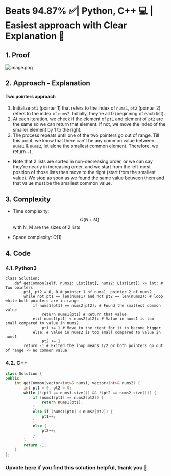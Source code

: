 # Beats 94.87% ✅| Python, C++ 💻 | Easiest approach with Clear Explanation 📗

## 1. Proof
<!-- Describe your first thoughts on how to solve this problem. -->
![image.png](https://assets.leetcode.com/users/images/af5a722e-d991-41f8-9a23-12ab8a4dbc8a_1709944924.1075964.png)

## 2. Approach - Explanation
<!-- Describe your approach to solving the problem. -->
#### **Two pointers** approach
1. Initialize `pt1` (pointer 1) that refers to the index of `nums1`, `pt2` (pointer 2) refers to the index of `nums2`. Initially, they're all 0 (beginning of each list).
2. At each iteration, we check if the element of `pt1` and element of `pt2` are the same so we can return that element. If not, we move the index of the smaller element by 1 to the right.
3. The process repeats until one of the two pointers go out of range. Till this point, we know that there can't be any common value between `nums1` & `nums2`, let alone the smallest common element. Therefore, we return `-1`.
* Note that 2 lists are sorted in non-decreasing order, or we can say they're nearly in increasing order, and we start from the left-most position of those lists then move to the right (start from the smallest value). We stop as soon as we found the same value between them and that value must be the smallest common value.

## 3. Complexity
- Time complexity: $$O(N + M)$$ with N, M are the sizes of 2 lists
<!-- Add your time complexity here, e.g. $$O(n)$$ -->

- Space complexity: $O(1)$
<!-- Add your space complexity here, e.g. $$O(n)$$ -->

## 4. Code
### 4.1. Python3
```python3 []
class Solution:
    def getCommon(self, nums1: List[int], nums2: List[int]) -> int: # Two pointers
        pt1, pt2 = 0, 0 # pointer 1 of nums1, pointer 2 of nums2
        while not pt1 == len(nums1) and not pt2 == len(nums2): # loop while both pointers are in range
            if nums1[pt1] == nums2[pt2]: # Found the smallest common value
                return nums1[pt1] # Return that value
            elif nums1[pt1] < nums2[pt2]: # Value in nums1 is too small compared to value in nums2
                pt1 += 1 # Move to the right for it to become bigger
            else: # Value in nums2 is too small compared to value in nums1
                pt2 += 1
        return -1 # Exited the loop means 1/2 or both pointers go out of range -> no common value
```

### 4.2. C++
```cpp []
class Solution {
public:
    int getCommon(vector<int>& nums1, vector<int>& nums2) {
        int pt1 = 0, pt2 = 0;
        while (!(pt1 == nums1.size()) && !(pt2 == nums2.size())) {
            if (nums1[pt1] == nums2[pt2]) {
                return nums1[pt1];
            }
            else if (nums1[pt1] < nums2[pt2]) {
                pt1++; 
            }
            else {
                pt2++;
            }
        }
        return -1;
    }
};
```

### Upvote [here](https://leetcode.com/problems/minimum-common-value/solutions/4845219/beats-94-87-python-c-easiest-approach-with-clear-explanation) if you find this solution helpful, thank you 🤍
